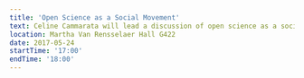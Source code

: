 ```yaml
---
title: 'Open Science as a Social Movement'
text: Celine Cammarata will lead a discussion of open science as a social movement. 
location: Martha Van Rensselaer Hall G422
date: 2017-05-24
startTime: '17:00'
endTime: '18:00'
---
```

